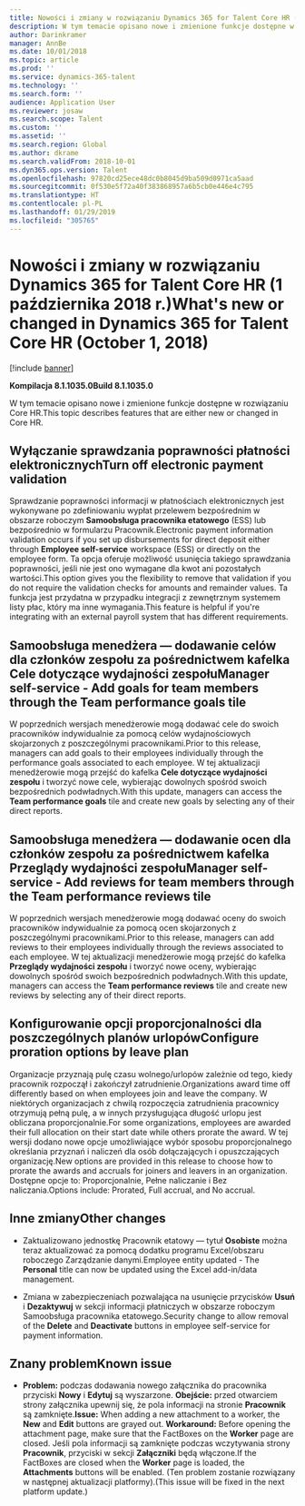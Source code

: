 ```yaml
---
title: Nowości i zmiany w rozwiązaniu Dynamics 365 for Talent Core HR (1 października 2018 r.)
description: W tym temacie opisano nowe i zmienione funkcje dostępne w rozwiązaniu Microsoft Dynamics 365 for Talent Core HR.
author: Darinkramer
manager: AnnBe
ms.date: 10/01/2018
ms.topic: article
ms.prod: ''
ms.service: dynamics-365-talent
ms.technology: ''
ms.search.form: ''
audience: Application User
ms.reviewer: josaw
ms.search.scope: Talent
ms.custom: ''
ms.assetid: ''
ms.search.region: Global
ms.author: dkrame
ms.search.validFrom: 2018-10-01
ms.dyn365.ops.version: Talent
ms.openlocfilehash: 97820cd25ece48dc0b8045d9ba509d0971ca5aad
ms.sourcegitcommit: 0f530e5f72a40f383868957a6b5cb0e446e4c795
ms.translationtype: HT
ms.contentlocale: pl-PL
ms.lasthandoff: 01/29/2019
ms.locfileid: "305765"
---
```

# <a name="whats-new-or-changed-in-dynamics-365-for-talent-core-hr-october-1-2018"></a><span data-ttu-id="c0ade-103">Nowości i zmiany w rozwiązaniu Dynamics 365 for Talent Core HR (1 października 2018 r.)</span><span class="sxs-lookup"><span data-stu-id="c0ade-103">What's new or changed in Dynamics 365 for Talent Core HR (October 1, 2018)</span></span>

[!include [banner](includes/banner.md)]

<span data-ttu-id="c0ade-104">**Kompilacja 8.1.1035.0**</span><span class="sxs-lookup"><span data-stu-id="c0ade-104">**Build 8.1.1035.0**</span></span>

<span data-ttu-id="c0ade-105">W tym temacie opisano nowe i zmienione funkcje dostępne w rozwiązaniu Core HR.</span><span class="sxs-lookup"><span data-stu-id="c0ade-105">This topic describes features that are either new or changed in Core HR.</span></span>

## <a name="turn-off-electronic-payment-validation"></a><span data-ttu-id="c0ade-106">Wyłączanie sprawdzania poprawności płatności elektronicznych</span><span class="sxs-lookup"><span data-stu-id="c0ade-106">Turn off electronic payment validation</span></span>

<span data-ttu-id="c0ade-107">Sprawdzanie poprawności informacji w płatnościach elektronicznych jest wykonywane po zdefiniowaniu wypłat przelewem bezpośrednim w obszarze roboczym **Samoobsługa pracownika etatowego** (ESS) lub bezpośrednio w formularzu Pracownik.</span><span class="sxs-lookup"><span data-stu-id="c0ade-107">Electronic payment information validation occurs if you set up disbursements for direct deposit either through **Employee self-service** workspace (ESS) or directly on the employee form.</span></span> <span data-ttu-id="c0ade-108">Ta opcja oferuje możliwość usunięcia takiego sprawdzania poprawności, jeśli nie jest ono wymagane dla kwot ani pozostałych wartości.</span><span class="sxs-lookup"><span data-stu-id="c0ade-108">This option gives you the flexibility to remove that validation if you do not require the validation checks for amounts and remainder values.</span></span> <span data-ttu-id="c0ade-109">Ta funkcja jest przydatna w przypadku integracji z zewnętrznym systemem listy płac, który ma inne wymagania.</span><span class="sxs-lookup"><span data-stu-id="c0ade-109">This feature is helpful if you're integrating with an external payroll system that has different requirements.</span></span>

## <a name="manager-self-service---add-goals-for-team-members-through-the-team-performance-goals-tile"></a><span data-ttu-id="c0ade-110">Samoobsługa menedżera — dodawanie celów dla członków zespołu za pośrednictwem kafelka Cele dotyczące wydajności zespołu</span><span class="sxs-lookup"><span data-stu-id="c0ade-110">Manager self-service - Add goals for team members through the Team performance goals tile</span></span>

<span data-ttu-id="c0ade-111">W poprzednich wersjach menedżerowie mogą dodawać cele do swoich pracowników indywidualnie za pomocą celów wydajnościowych skojarzonych z poszczególnymi pracownikami.</span><span class="sxs-lookup"><span data-stu-id="c0ade-111">Prior to this release, managers can add goals to their employees individually through the performance goals associated to each employee.</span></span> <span data-ttu-id="c0ade-112">W tej aktualizacji menedżerowie mogą przejść do kafelka **Cele dotyczące wydajności zespołu** i tworzyć nowe cele, wybierając dowolnych spośród swoich bezpośrednich podwładnych.</span><span class="sxs-lookup"><span data-stu-id="c0ade-112">With this update, managers can access the **Team performance goals** tile and create new goals by selecting any of their direct reports.</span></span>

## <a name="manager-self-service---add-reviews-for-team-members-through-the-team-performance-reviews-tile"></a><span data-ttu-id="c0ade-113">Samoobsługa menedżera — dodawanie ocen dla członków zespołu za pośrednictwem kafelka Przeglądy wydajności zespołu</span><span class="sxs-lookup"><span data-stu-id="c0ade-113">Manager self-service - Add reviews for team members through the Team performance reviews tile</span></span>

<span data-ttu-id="c0ade-114">W poprzednich wersjach menedżerowie mogą dodawać oceny do swoich pracowników indywidualnie za pomocą ocen skojarzonych z poszczególnymi pracownikami.</span><span class="sxs-lookup"><span data-stu-id="c0ade-114">Prior to this release, managers can add reviews to their employees individually through the reviews associated to each employee.</span></span> <span data-ttu-id="c0ade-115">W tej aktualizacji menedżerowie mogą przejść do kafelka **Przeglądy wydajności zespołu** i tworzyć nowe oceny, wybierając dowolnych spośród swoich bezpośrednich podwładnych.</span><span class="sxs-lookup"><span data-stu-id="c0ade-115">With this update, managers can access the **Team performance reviews** tile and create new reviews by selecting any of their direct reports.</span></span>

## <a name="configure-proration-options-by-leave-plan"></a><span data-ttu-id="c0ade-116">Konfigurowanie opcji proporcjonalności dla poszczególnych planów urlopów</span><span class="sxs-lookup"><span data-stu-id="c0ade-116">Configure proration options by leave plan</span></span>

<span data-ttu-id="c0ade-117">Organizacje przyznają pulę czasu wolnego/urlopów zależnie od tego, kiedy pracownik rozpoczął i zakończył zatrudnienie.</span><span class="sxs-lookup"><span data-stu-id="c0ade-117">Organizations award time off differently based on when employees join and leave the company.</span></span> <span data-ttu-id="c0ade-118">W niektórych organizacjach z chwilą rozpoczęcia zatrudnienia pracownicy otrzymują pełną pulę, a w innych przysługująca długość urlopu jest obliczana proporcjonalnie.</span><span class="sxs-lookup"><span data-stu-id="c0ade-118">For some organizations, employees are awarded their full allocation on their start date while others prorate the award.</span></span> <span data-ttu-id="c0ade-119">W tej wersji dodano nowe opcje umożliwiające wybór sposobu proporcjonalnego określania przyznań i naliczeń dla osób dołączających i opuszczających organizację.</span><span class="sxs-lookup"><span data-stu-id="c0ade-119">New options are provided in this release to choose how to prorate the awards and accruals for joiners and leavers in an organization.</span></span> <span data-ttu-id="c0ade-120">Dostępne opcje to: Proporcjonalnie, Pełne naliczanie i Bez naliczania.</span><span class="sxs-lookup"><span data-stu-id="c0ade-120">Options include: Prorated, Full accrual, and No accrual.</span></span>

## <a name="other-changes"></a><span data-ttu-id="c0ade-121">Inne zmiany</span><span class="sxs-lookup"><span data-stu-id="c0ade-121">Other changes</span></span>

-   <span data-ttu-id="c0ade-122">Zaktualizowano jednostkę Pracownik etatowy — tytuł **Osobiste** można teraz aktualizować za pomocą dodatku programu Excel/obszaru roboczego Zarządzanie danymi.</span><span class="sxs-lookup"><span data-stu-id="c0ade-122">Employee entity updated - The **Personal** title can now be updated using the Excel add-in/data management.</span></span>

-   <span data-ttu-id="c0ade-123">Zmiana w zabezpieczeniach pozwalająca na usunięcie przycisków **Usuń** i **Dezaktywuj** w sekcji informacji płatniczych w obszarze roboczym Samoobsługa pracownika etatowego.</span><span class="sxs-lookup"><span data-stu-id="c0ade-123">Security change to allow removal of the **Delete** and **Deactivate** buttons in employee self-service for payment information.</span></span>

## <a name="known-issue"></a><span data-ttu-id="c0ade-124">Znany problem</span><span class="sxs-lookup"><span data-stu-id="c0ade-124">Known issue</span></span>

-   <span data-ttu-id="c0ade-125">**Problem:** podczas dodawania nowego załącznika do pracownika przyciski **Nowy** i **Edytuj** są wyszarzone. **Obejście:** przed otwarciem strony załącznika upewnij się, że pola informacji na stronie **Pracownik** są zamknięte.</span><span class="sxs-lookup"><span data-stu-id="c0ade-125">**Issue:** When adding a new attachment to a worker, the **New** and **Edit** buttons are grayed out. **Workaround:** Before opening the attachment page, make sure that the FactBoxes on the **Worker** page are closed.</span></span> <span data-ttu-id="c0ade-126">Jeśli pola informacji są zamknięte podczas wczytywania strony **Pracownik**, przyciski w sekcji **Załączniki** będą włączone.</span><span class="sxs-lookup"><span data-stu-id="c0ade-126">If the FactBoxes are closed when the **Worker** page is loaded, the **Attachments** buttons will be enabled.</span></span> <span data-ttu-id="c0ade-127">(Ten problem zostanie rozwiązany w następnej aktualizacji platformy).</span><span class="sxs-lookup"><span data-stu-id="c0ade-127">(This issue will be fixed in the next platform update.)</span></span>
